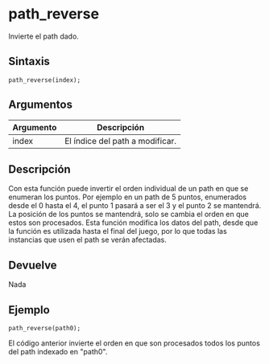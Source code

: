 # path_reverse

Invierte el path dado.

## Sintaxis

  
```gml  
path_reverse(index);  
```  

## Argumentos

Argumento|Descripción|  
---|---|  
index|El índice del path a modificar.|  

## Descripción

Con esta función puede invertir el orden individual de un path en que se enumeran los puntos. Por ejemplo en un path de 5 puntos, enumerados desde el 0 hasta el 4, el punto 1 pasará a ser el 3 y el punto 2 se mantendrá. La posición de los puntos se mantendrá, solo se cambia el orden en que estos son procesados. Esta función modifica los datos del path, desde que la función es utilizada hasta el final del juego, por lo que todas las instancias que usen el path se verán afectadas.

## Devuelve

Nada

## Ejemplo

  
```gml  
path_reverse(path0);  
```  
El código anterior invierte el orden en que son procesados todos los puntos del path indexado en "path0".